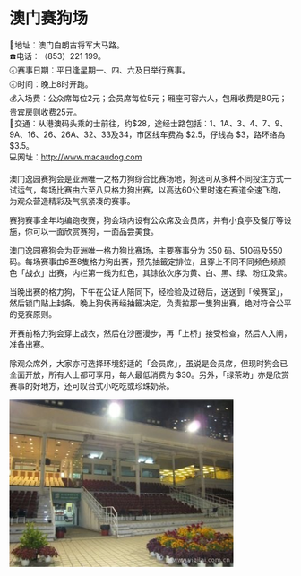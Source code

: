 # 澳门赛狗场  
📌地址︰澳门白朗古将军大马路。   
☎️电话︰（853）221 199。   
🕣赛事日期︰平日逢星期一、四、六及日举行赛事。   
🕣时间︰晚上8时开跑。   
💰入场费︰公众席每位2元；会员席每位5元；厢座可容六人，包厢收费是80元；贵宾房则收费25元。   
🚌交通︰从港澳码头乘的士前往，约$28，途经士路包括︰1、1A、3、4、7、9、9A、16、26、26A、32、33及34，市区线车费為 $2.5，仔线為 $3，路环络為 $3.5。   
💻网址︰http://www.macaudog.com  
  
澳门逸园赛狗会是亚洲唯一之格力狗综合比赛场地，狗迷可从多种不同投注方式一试运气，每场比赛由六至八只格力狗出赛，以高达60公里时速在赛道全速飞跑，为观众营造精彩及气氛紧凑的赛事。   
  
赛狗赛事全年均编跑夜赛，狗会场内设有公众席及会员席，并有小食亭及餐厅等设施，你可以一面欣赏赛狗，一面品尝美食。   
  
澳门逸园赛狗会为亚洲唯一格力狗比赛场，主要赛事分为 350 码、510码及550码。每场赛事由6至8隻格力狗出赛，预先抽籤定排位，且穿上不同不同频色频颜色「战衣」出赛，内栏第一线为红色，其馀依次序为黄、白、黑、绿、粉红及紫。   
  
当晚出赛的格力狗，下午在公证人陪同下，经检验及过磅后，送送到「候赛室」，然后锁门贴上封条，晚上狗伕再经抽籤决定，负责拉那一隻狗出赛，绝对符合公平的竞赛原则。   
  
开赛前格力狗会穿上战衣，然后在沙圈漫步，再「上桥」接受检查，然后人入闸，准备出赛。   
  
除观众席外，大家亦可选择环境舒适的「会员席」，虽说是会员席，但现时狗会已全面开放，所有人士都可享用，每人最低消费为 $30。另外，「绿茶坊」亦是欣赏赛事的好地方，还可叹台式小吃吃或珍珠奶茶。   
  
![](https://raw.githubusercontent.com/szqq0512/Pic/main/img/202201212150391.png)  